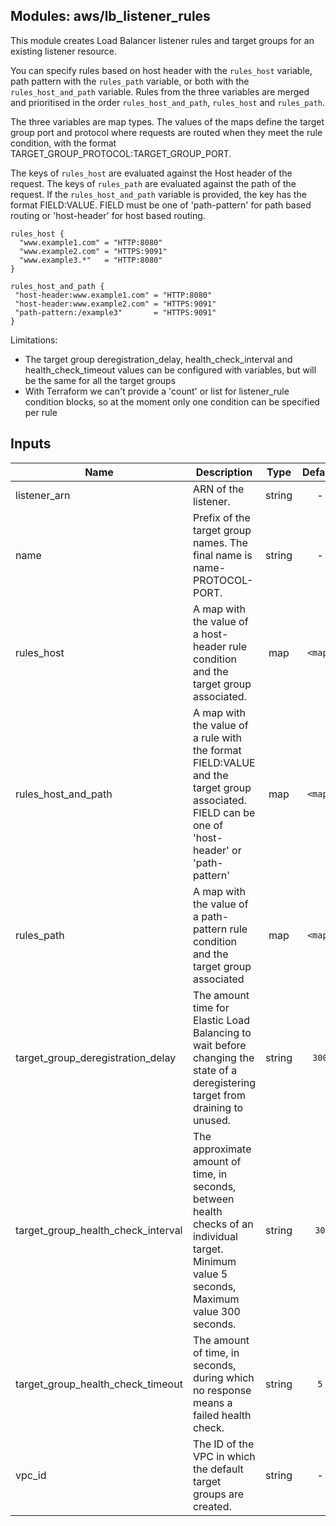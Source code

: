 ## Modules: aws/lb_listener_rules

This module creates Load Balancer listener rules and target groups for
an existing listener resource.

You can specify rules based on host header with the `rules_host` variable,
path pattern with the `rules_path` variable, or both with the `rules_host_and_path`
variable. Rules from the three variables are merged and prioritised in the order
`rules_host_and_path`, `rules_host` and `rules_path`.

The three variables are map types. The values of the maps define the target group
port and protocol where requests are routed when they meet the rule condition, with
the format TARGET_GROUP_PROTOCOL:TARGET_GROUP_PORT.

The keys of `rules_host` are evaluated against the Host header of the request. The
keys of `rules_path` are evaluated against the path of the request. If the
`rules_host_and_path` variable is provided, the key has the format FIELD:VALUE.
FIELD must be one of 'path-pattern' for path based routing or 'host-header' for host
based routing.

```
rules_host {
  "www.example1.com" = "HTTP:8080"
  "www.example2.com" = "HTTPS:9091"
  "www.example3.*"   = "HTTP:8080"
}

rules_host_and_path {
 "host-header:www.example1.com" = "HTTP:8080"
 "host-header:www.example2.com" = "HTTPS:9091"
 "path-pattern:/example3"       = "HTTPS:9091"
}
```

Limitations:
 - The target group deregistration_delay, health_check_interval and health_check_timeout
values can be configured with variables, but will be the same for all the target groups
 - With Terraform we can't provide a 'count' or list for listener_rule condition blocks,
so at the moment only one condition can be specified per rule


## Inputs

| Name | Description | Type | Default | Required |
|------|-------------|:----:|:-----:|:-----:|
| listener_arn | ARN of the listener. | string | - | yes |
| name | Prefix of the target group names. The final name is name-PROTOCOL-PORT. | string | - | yes |
| rules_host | A map with the value of a host-header rule condition and the target group associated. | map | `<map>` | no |
| rules_host_and_path | A map with the value of a rule with the format FIELD:VALUE and the target group associated. FIELD can be one of 'host-header' or 'path-pattern' | map | `<map>` | no |
| rules_path | A map with the value of a path-pattern rule condition and the target group associated | map | `<map>` | no |
| target_group_deregistration_delay | The amount time for Elastic Load Balancing to wait before changing the state of a deregistering target from draining to unused. | string | `300` | no |
| target_group_health_check_interval | The approximate amount of time, in seconds, between health checks of an individual target. Minimum value 5 seconds, Maximum value 300 seconds. | string | `30` | no |
| target_group_health_check_timeout | The amount of time, in seconds, during which no response means a failed health check. | string | `5` | no |
| vpc_id | The ID of the VPC in which the default target groups are created. | string | - | yes |

